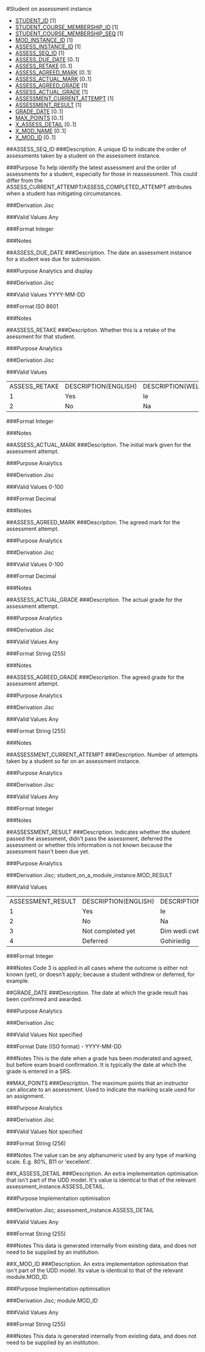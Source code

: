 #Student on assessment instance
* [STUDENT_ID](student.md#student_id) [1]
* [STUDENT_COURSE_MEMBERSHIP_ID](student_course_membership.md#student_course_membership_id) [1]
* [STUDENT_COURSE_MEMBERSHIP_SEQ](student_course_membership.md#student_course_membership_seq) [1]
* [MOD_INSTANCE_ID](module_instance.md#mod_instance_id) [1]
* [ASSESS_INSTANCE_ID](assessment_instance.md#assess_instance_id) [1]
* [ASSESS_SEQ_ID](#assess_seq_id) [1]
* [ASSESS_DUE_DATE](#assess_due_date) [0..1]
* [ASSESS_RETAKE](#assess_retake) [0..1]
* [ASSESS_AGREED_MARK](#assess_agreed_mark) [0..1]
* [ASSESS_ACTUAL_MARK](#assess_actual_mark) [0..1]
* [ASSESS_AGREED_GRADE](#assess_agreed_grade) [1]
* [ASSESS_ACTUAL_GRADE](#assess_actual_grade) [1]
* [ASSESSMENT_CURRENT_ATTEMPT](#assessment_current_attempt) [1]
* [ASSESSMENT_RESULT](#assessment_result) [1]
* [GRADE_DATE](#grade_date) [0..1]
* [MAX_POINTS](#max_points) [0..1]
* [X_ASSESS_DETAIL](#x_assess_detail) [0..1]
* [X_MOD_NAME](student_on_a_module_instance.md#x_mod_name) [0..1]
* [X_MOD_ID](#X_MOD_ID) [0..1]

##ASSESS_SEQ_ID
###Description.
A unique ID to indicate the order of assessments taken by a student on the assessment instance.

###Purpose
To help identify the latest assessment and the order of assessments for a student, especially for those in reassessment.
This could differ from the ASSESS_CURRENT_ATTEMPT/ASSESS_COMPLETED_ATTEMPT attributes when a student has mitigating circumstances.

###Derivation
Jisc

###Valid Values
Any

###Format
Integer

###Notes


##ASSESS_DUE_DATE
###Description.
The date an assessment instance for a student was due for submission.

###Purpose
Analytics and display

###Derivation
Jisc

###Valid Values
YYYY-MM-DD

###Format
ISO 8601

###Notes


##ASSESS_RETAKE
###Description.
Whether this is a retake of the asessment for that student.

###Purpose
Analytics

###Derivation
Jisc

###Valid Values
<table>
<tr><td>ASSESS_RETAKE</td><td>DESCRIPTION(ENGLISH)</td><td>DESCRIPTION(WELSH)  </td></tr>
<tr><td>1</td><td>Yes</td><td>Ie  </td></tr>
<tr><td>2</td><td>No</td><td>Na</td></tr>
</table>  

###Format
Integer

###Notes


##ASSESS_ACTUAL_MARK
###Description.
The initial mark given for the assessment attempt.

###Purpose
Analytics

###Derivation
Jisc

###Valid Values
0-100

###Format
Decimal

###Notes


##ASSESS_AGREED_MARK
###Description.
The agreed mark for the assessment attempt.

###Purpose
Analytics

###Derivation
Jisc

###Valid Values
0-100

###Format
Decimal

###Notes


##ASSESS_ACTUAL_GRADE
###Description.
The actual grade for the assessment attempt.

###Purpose
Analytics

###Derivation
Jisc

###Valid Values
Any

###Format
String (255)

###Notes


##ASSESS_AGREED_GRADE
###Description.
The agreed grade for the assessment attempt.

###Purpose
Analytics

###Derivation
Jisc

###Valid Values
Any

###Format
String (255)

###Notes


##ASSESSMENT_CURRENT_ATTEMPT
###Description.
Number of attempts taken by a student so far on an assessment instance.

###Purpose
Analytics

###Derivation
Jisc

###Valid Values
Any

###Format
Integer

###Notes


##ASSESSMENT_RESULT
###Description.
Indicates whether the student passed the assessment, didn't pass the assessment, deferred the assessment or whether this information is not known because the assessment hasn't been due yet.

###Purpose
Analytics

###Derivation
Jisc; student_on_a_module_instance.MOD_RESULT

###Valid Values
<table>
<tr><td>ASSESSMENT_RESULT</td><td>DESCRIPTION(ENGLISH)</td><td>DESCRIPTION(WELSH)  </td></tr>
<tr><td>1</td><td>Yes</td><td>Ie  </td></tr>
<tr><td>2</td><td>No</td><td>Na  </td></tr>
<tr><td>3</td><td>Not completed yet</td><td>Dim wedi cwblhau</td></tr>
<tr><td>4</td><td>Deferred</td><td>Gohiriedig</td></tr>
</table>  

###Format
Integer

###Notes
Code 3 is applied in all cases where the outcome is either not known (yet), or doesn't apply; because a student withdrew or deferred, for example.


##GRADE_DATE
###Description.
The date at which the grade result has been confirmed and awarded.

###Purpose
Analytics

###Derivation
Jisc

###Valid Values
Not specified

###Format
Date (ISO format) - YYYY-MM-DD

###Notes
This is the date when a grade has been moderated and agreed, but before exam board confirmation. It is typically the date at which the grade is entered in a SRS.


##MAX_POINTS
###Description.
The maximum points that an instructor can allocate to an assessment. Used to indicate the marking scale used for an assignment.

###Purpose
Analytics

###Derivation
Jisc

###Valid Values
Not specified

###Format
String (256)

###Notes
The value can be any alphanumeric used by any type of marking scale. E.g. 80%, B11 or 'excellent'.


##X_ASSESS_DETAIL
###Description.
An extra implementation optimisation that isn't part of the UDD model. It's value is identical to that of the relevant assessment_instance.ASSESS_DETAIL.

###Purpose
Implementation optimisation

###Derivation
Jisc; assessment_instance.ASSESS_DETAIL

###Valid Values
Any

###Format
String (255)

###Notes
This data is generated internally from existing data, and does not need to be supplied by an institution.


##X_MOD_ID
###Description.
An extra implementation optimisation that isn't part of the UDD model. Its value is identical to that of the relevant module.MOD_ID.

###Purpose
Implementation optimisation

###Derivation
Jisc; module.MOD_ID

###Valid Values
Any

###Format
String (255)

###Notes
This data is generated internally from existing data, and does not need to be supplied by an institution.
